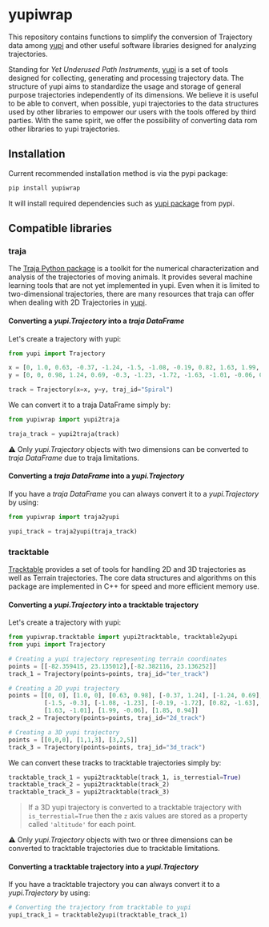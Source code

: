 # yupiwrap

This repository contains functions to simplify the conversion of Trajectory data
among [yupi](https://yupi.readthedocs.io/en/latest/) and other useful software libraries designed for analyzing trajectories.

Standing for *Yet Underused Path Instruments*, [yupi](https://yupi.readthedocs.io/en/latest/) is a set of tools designed for collecting, generating and processing trajectory data. The structure of yupi aims to standardize the usage and storage of general purpose trajectories independently of its dimensions. We believe it is useful to be able to convert, when possible, yupi trajectories to the data structures used by other libraries to
empower our users with the tools offered by third parties. With the same spirit, we offer the possibility of converting data rom other libraries to yupi trajectories.

## Installation

Current recommended installation method is via the pypi package:

```cmd
pip install yupiwrap
```

It will install required dependencies such as [yupi package](https://pypi.org/project/yupi/) from pypi.

## Compatible libraries

### traja

The [Traja Python package](https://traja.readthedocs.io/en/latest/index.html) is a toolkit for the numerical characterization and analysis of the trajectories of moving animals. It provides several machine learning tools that are not yet implemented in yupi. Even when it is limited to two-dimensional trajectories, there are many resources that traja can offer when dealing with 2D Trajectories in [yupi](https://yupi.readthedocs.io/en/latest/).

#### Converting a *yupi.Trajectory* into a *traja DataFrame*

Let's create a trajectory with yupi:

```python
from yupi import Trajectory

x = [0, 1.0, 0.63, -0.37, -1.24, -1.5, -1.08, -0.19, 0.82, 1.63, 1.99, 1.85]
y = [0, 0, 0.98, 1.24, 0.69, -0.3, -1.23, -1.72, -1.63, -1.01, -0.06, 0.94]

track = Trajectory(x=x, y=y, traj_id="Spiral")
```

We can convert it to a traja DataFrame simply by:

```python
from yupiwrap import yupi2traja

traja_track = yupi2traja(track)
```

⚠️ Only *yupi.Trajectory* objects with two dimensions can be converted to *traja DataFrame* due to traja limitations.

#### Converting a *traja DataFrame* into a *yupi.Trajectory*

If you have a *traja DataFrame* you can always convert it to a *yupi.Trajectory* by using:

```python
from yupiwrap import traja2yupi

yupi_track = traja2yupi(traja_track)
```

### tracktable

[Tracktable](https://github.com/sandialabs/tracktable) provides a set of tools for handling 2D and 3D trajectories as well as Terrain trajectories. The core data structures and algorithms on this package are implemented in C++ for speed and more efficient memory use.

#### Converting a *yupi.Trajectory* into a tracktable trajectory

Let's create a trajectory with yupi:

```python
from yupiwrap.tracktable import yupi2tracktable, tracktable2yupi
from yupi import Trajectory

# Creating a yupi trajectory representing terrain coordinates
points = [[-82.359415, 23.135012],[-82.382116, 23.136252]]
track_1 = Trajectory(points=points, traj_id="ter_track")

# Creating a 2D yupi trajectory
points = [[0, 0], [1.0, 0], [0.63, 0.98], [-0.37, 1.24], [-1.24, 0.69],
          [-1.5, -0.3], [-1.08, -1.23], [-0.19, -1.72], [0.82, -1.63],
          [1.63, -1.01], [1.99, -0.06], [1.85, 0.94]]
track_2 = Trajectory(points=points, traj_id="2d_track")

# Creating a 3D yupi trajectory
points = [[0,0,0], [1,1,3], [3,2,5]]
track_3 = Trajectory(points=points, traj_id="3d_track")
```

We can convert these tracks to tracktable trajectories simply by:

```python
tracktable_track_1 = yupi2tracktable(track_1, is_terrestial=True)
tracktable_track_2 = yupi2tracktable(track_2)
tracktable_track_3 = yupi2tracktable(track_3)
```

> If a 3D yupi trajectory is converted to a tracktable trajectory with `is_terrestial=True` then the `z` axis values are stored as a property called `'altitude'` for each point.

⚠️ Only *yupi.Trajectory* objects with two or three dimensions can be converted to tracktable trajectories due to tracktable limitations.

#### Converting a tracktable trajectory into a *yupi.Trajectory*

If you have a tracktable trajectory you can always convert it to a *yupi.Trajectory* by using:

```python
# Converting the trajectory from tracktable to yupi
yupi_track_1 = tracktable2yupi(tracktable_track_1)
```
